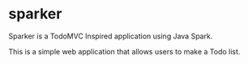 # sparker
Sparker is a TodoMVC Inspired application using Java Spark.  

This is a simple web application that allows users to make a Todo list.
